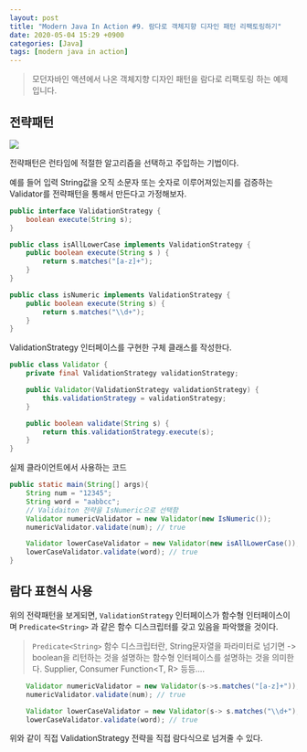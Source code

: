 ```yaml
---
layout: post
title: "Modern Java In Action #9. 람다로 객체지향 디자인 패턴 리팩토링하기"
date: 2020-05-04 15:29 +0900
categories: [Java]
tags: [modern java in action]
---
```


> 모던자바인 액션에서 나온 객체지향 디자인 패턴을 람다로 리팩토링 하는 예제 입니다.

## 전략패턴

![](https://user-images.githubusercontent.com/28615416/80937488-4f57da80-8e10-11ea-9922-7eba1866b641.png)

전략패턴은 런타임에 적절한 알고리즘을 선택하고 주입하는 기법이다.

예를 들어 입력 String값을 오직 소문자 또는 숫자로 이루어져있는지를 검증하는 Validator를 전략패턴을 통해서 만든다고 가정해보자.

```java
public interface ValidationStrategy {
    boolean execute(String s);
}
```

```java
public class isAllLowerCase implements ValidationStrategy {
    public boolean execute(String s ) {
        return s.matches("[a-z]+");
    }
}

public class isNumeric implements ValidationStrategy {
    public boolean execute(String s) {
        return s.matches("\\d+");
    }
}
```

ValidationStrategy 인터페이스를 구현한 구체 클래스를 작성한다.

```java
public class Validator {
    private final ValidationStrategy validationStrategy;

    public Validator(ValidationStrategy validationStrategy) {
        this.validationStrategy = validationStrategy;
    }

    public boolean validate(String s) {
        return this.validationStrategy.execute(s);
    }
}
```

실제 클라이언트에서 사용하는 코드

```java
public static main(String[] args){
    String num = "12345";
    String word = "aabbcc";
    // Validaiton 전략을 IsNumeric으로 선택함
    Validator numericValidator = new Validator(new IsNumeric());
    numericValidator.validate(num); // true

    Validator lowerCaseValidator = new Validator(new isAllLowerCase());
    lowerCaseValidator.validate(word); // true
}
```

## 람다 표현식 사용

위의 전략패턴을 보게되면, `ValidationStrategy` 인터페이스가 함수형 인터페이스이며 `Predicate<String>` 과 같은 함수 디스크립터를 갖고 있음을 파악했을 것이다.

> `Predicate<String>` 함수 디스크립터란, String문자열을 파라미터로 넘기면 -> boolean을 리턴하는 것을 설명하는 함수형 인터페이스를 설명하는 것을 의미한다. Supplier<T>, Consumer<T> Function<T, R> 등등….

```java
    Validator numericValidator = new Validator(s->s.matches("[a-z]+"));
    numericValidator.validate(num); // true

    Validator lowerCaseValidator = new Validator(s-> s.matches("\\d+");
    lowerCaseValidator.validate(word); // true
```

위와 같이 직접 ValidationStrategy 전략을 직접 람다식으로 넘겨줄 수 있다.

